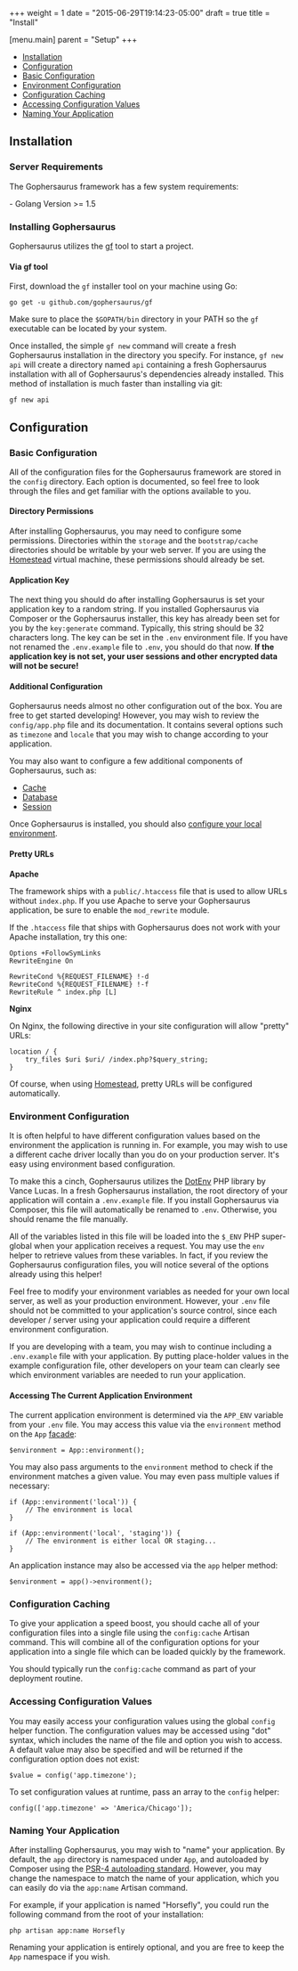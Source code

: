 +++
weight = 1
date = "2015-06-29T19:14:23-05:00"
draft = true
title = "Install"

[menu.main]
parent = "Setup"
+++

- [Installation](#installation)
- [Configuration](#configuration)
- [Basic Configuration](#basic-configuration)
- [Environment Configuration](#environment-configuration)
- [Configuration Caching](#configuration-caching)
- [Accessing Configuration Values](#accessing-configuration-values)
- [Naming Your Application](#naming-your-application)

<a name="installation"></a>
## Installation

### Server Requirements

The Gophersaurus framework has a few system requirements:

<div class="content-list" markdown="1">
- Golang Version >= 1.5
</div>

<a name="install-gophersaurus"></a>
### Installing Gophersaurus

Gophersaurus utilizes the [gf](https://github.com/gophersaurus/gf) tool to start a project.

#### Via gf tool

First, download the `gf` installer tool on your machine using Go:

	go get -u github.com/gophersaurus/gf

Make sure to place the `$GOPATH/bin` directory in your PATH so the `gf` executable can be located by your system.

Once installed, the simple `gf new` command will create a fresh Gophersaurus installation in the directory you specify. For instance, `gf new api` will create a directory named `api` containing a fresh Gophersaurus installation with all of Gophersaurus's dependencies already installed. This method of installation is much faster than installing via git:

	gf new api

<a name="configuration"></a>
## Configuration

<a name="basic-configuration"></a>
### Basic Configuration

All of the configuration files for the Gophersaurus framework are stored in the `config` directory. Each option is documented, so feel free to look through the files and get familiar with the options available to you.

#### Directory Permissions

After installing Gophersaurus, you may need to configure some permissions. Directories within the `storage` and the `bootstrap/cache` directories should be writable by your web server. If you are using the [Homestead](/docs/{{version}}/homestead) virtual machine, these permissions should already be set.

#### Application Key

The next thing you should do after installing Gophersaurus is set your application key to a random string. If you installed Gophersaurus via Composer or the Gophersaurus installer, this key has already been set for you by the `key:generate` command. Typically, this string should be 32 characters long. The key can be set in the `.env` environment file. If you have not renamed the `.env.example` file to `.env`, you should do that now. **If the application key is not set, your user sessions and other encrypted data will not be secure!**

#### Additional Configuration

Gophersaurus needs almost no other configuration out of the box. You are free to get started developing! However, you may wish to review the `config/app.php` file and its documentation. It contains several options such as `timezone` and `locale` that you may wish to change according to your application.

You may also want to configure a few additional components of Gophersaurus, such as:

- [Cache](/docs/{{version}}/cache#configuration)
- [Database](/docs/{{version}}/database#configuration)
- [Session](/docs/{{version}}/session#configuration)

Once Gophersaurus is installed, you should also [configure your local environment](/docs/{{version}}/installation#environment-configuration).

<a name="pretty-urls"></a>
#### Pretty URLs

**Apache**

The framework ships with a `public/.htaccess` file that is used to allow URLs without `index.php`. If you use Apache to serve your Gophersaurus application, be sure to enable the `mod_rewrite` module.

If the `.htaccess` file that ships with Gophersaurus does not work with your Apache installation, try this one:

	Options +FollowSymLinks
	RewriteEngine On

	RewriteCond %{REQUEST_FILENAME} !-d
	RewriteCond %{REQUEST_FILENAME} !-f
	RewriteRule ^ index.php [L]

**Nginx**

On Nginx, the following directive in your site configuration will allow "pretty" URLs:

	location / {
		try_files $uri $uri/ /index.php?$query_string;
	}

Of course, when using [Homestead](/docs/{{version}}/homestead), pretty URLs will be configured automatically.

<a name="environment-configuration"></a>
### Environment Configuration

It is often helpful to have different configuration values based on the environment the application is running in. For example, you may wish to use a different cache driver locally than you do on your production server. It's easy using environment based configuration.

To make this a cinch, Gophersaurus utilizes the [DotEnv](https://github.com/vlucas/phpdotenv) PHP library by Vance Lucas. In a fresh Gophersaurus installation, the root directory of your application will contain a `.env.example` file. If you install Gophersaurus via Composer, this file will automatically be renamed to `.env`. Otherwise, you should rename the file manually.

All of the variables listed in this file will be loaded into the `$_ENV` PHP super-global when your application receives a request. You may use the `env` helper to retrieve values from these variables. In fact, if you review the Gophersaurus configuration files, you will notice several of the options already using this helper!

Feel free to modify your environment variables as needed for your own local server, as well as your production environment. However, your `.env` file should not be committed to your application's source control, since each developer / server using your application could require a different environment configuration.

If you are developing with a team, you may wish to continue including a `.env.example` file with your application. By putting place-holder values in the example configuration file, other developers on your team can clearly see which environment variables are needed to run your application.

#### Accessing The Current Application Environment

The current application environment is determined via the `APP_ENV` variable from your `.env` file. You may access this value via the `environment` method on the `App` [facade](/docs/{{version}}/facades):

	$environment = App::environment();

You may also pass arguments to the `environment` method to check if the environment matches a given value. You may even pass multiple values if necessary:

	if (App::environment('local')) {
		// The environment is local
	}

	if (App::environment('local', 'staging')) {
		// The environment is either local OR staging...
	}

An application instance may also be accessed via the `app` helper method:

	$environment = app()->environment();

<a name="configuration-caching"></a>
### Configuration Caching

To give your application a speed boost, you should cache all of your configuration files into a single file using the `config:cache` Artisan command. This will combine all of the configuration options for your application into a single file which can be loaded quickly by the framework.

You should typically run the `config:cache` command as part of your deployment routine.

<a name="accessing-configuration-values"></a>
### Accessing Configuration Values

You may easily access your configuration values using the global `config` helper function. The configuration values may be accessed using "dot" syntax, which includes the name of the file and option you wish to access. A default value may also be specified and will be returned if the configuration option does not exist:

	$value = config('app.timezone');

To set configuration values at runtime, pass an array to the `config` helper:

	config(['app.timezone' => 'America/Chicago']);

<a name="naming-your-application"></a>
### Naming Your Application

After installing Gophersaurus, you may wish to "name" your application. By default, the `app` directory is namespaced under `App`, and autoloaded by Composer using the [PSR-4 autoloading standard](http://www.php-fig.org/psr/psr-4/). However, you may change the namespace to match the name of your application, which you can easily do via the `app:name` Artisan command.

For example, if your application is named "Horsefly", you could run the following command from the root of your installation:

	php artisan app:name Horsefly

Renaming your application is entirely optional, and you are free to keep the `App` namespace if you wish.
